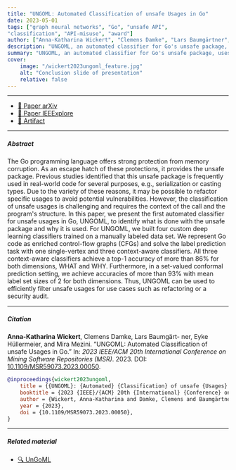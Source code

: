 ```yaml
---
title: "UNGOML: Automated Classification of unsafe Usages in Go" 
date: 2023-05-01
tags: ["graph neural networks", "Go", "unsafe API",
"classification", "API-misuse", "award"]
author: ["Anna-Katharina Wickert", "Clemens Damke", "Lars Baumgärtner", "Eyke Hüllermeier", "Mira Mezini"]
description: "UNGOML, an automated classifier for Go's unsafe package, uses deep learning to identify the purpose of unsafe usages, achieving over 86% accuracy in classification." 
summary: "UNGOML, an automated classifier for Go's unsafe package, uses deep learning to classify the purpose of unsafe usages. It achieves over 86% accuracy, aiding in tasks like refactoring and security audits by identifying what is done with the unsafe package and why."
cover:
    image: "/wickert2023ungoml_feature.jpg"
    alt: "Conclusion slide of presentation"
    relative: false
---
```


---

- [📄 Paper arXiv](https://arxiv.org/pdf/2306.00694)
- [📄 Paper IEEExplore](https://ieeexplore.ieee.org/document/10174087)
- [💾 Artifact](https://dx.doi.org/10.6084/m9.figshare.22293052)

---

##### Abstract

The Go programming language offers strong protection from memory corruption. As an escape hatch of these protections, it provides the unsafe package. Previous studies identified that this unsafe package is frequently used in real-world code for several purposes, e.g., serialization or casting types. Due to the variety of these reasons, it may be possible to refactor specific usages to avoid potential vulnerabilities. However, the classification of unsafe usages is challenging and requires the context of the call and the program's structure. In this paper, we present the first automated classifier for unsafe usages in Go, UNGOML, to identify what is done with the unsafe package and why it is used. For UNGOML, we built four custom deep learning classifiers trained on a manually labeled data set. We represent Go code as enriched control-flow graphs (CFGs) and solve the label prediction task with one single-vertex and three context-aware classifiers. All three context-aware classifiers achieve a top-1 accuracy of more than 86% for both dimensions, WHAT and WHY. Furthermore, in a set-valued conformal prediction setting, we achieve accuracies of more than 93% with mean label set sizes of 2 for both dimensions. Thus, UNGOML can be used to efficiently filter unsafe usages for use cases such as refactoring or a security audit. 

---

##### Citation

**Anna-Katharina Wickert**, Clemens Damke, Lars Baumgärt- ner, Eyke Hüllermeier, and Mira Mezini. “UNGOML: Automated Classification of unsafe Usages in Go.” In: *2023 IEEE/ACM 20th International Conference on Mining Software Repositories (MSR)*.  2023. DOI: [10.1109/MSR59073.2023.00050](https://doi.org/10.1109/MSR59073.2023.00050).

```BibTeX
@inproceedings{wickert2023ungoml,
	title = {{UNGOML}: {Automated} {Classification} of unsafe {Usages} in {Go}},
	booktitle = {2023 {IEEE}/{ACM} 20th {International} {Conference} on {Mining} {Software} {Repositories} ({MSR})},
	author = {Wickert, Anna-Katharina and Damke, Clemens and Baumgärtner, Lars and Hüllermeier, Eyke and Mezini, Mira},
	year = {2023},
	doi = {10.1109/MSR59073.2023.00050},
}
```

---

##### Related material

+ [🔍 UnGoML](https://github.com/stg-tud/ungoml)